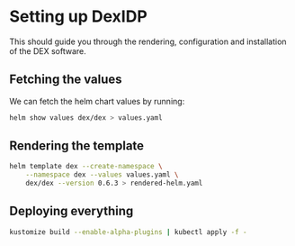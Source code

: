 # Setting up DexIDP

This should guide you through the rendering, configuration and installation of the DEX software.

## Fetching the values

We can fetch the helm chart values by running:

```bash
helm show values dex/dex > values.yaml
```

## Rendering the template

```bash
helm template dex --create-namespace \
    --namespace dex --values values.yaml \
    dex/dex --version 0.6.3 > rendered-helm.yaml
```

## Deploying everything

```bash
kustomize build --enable-alpha-plugins | kubectl apply -f -
```
